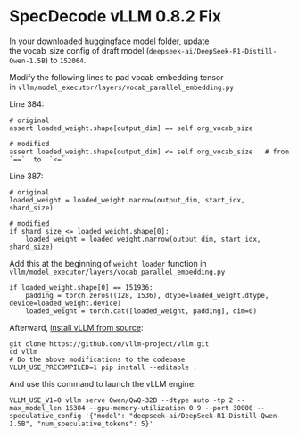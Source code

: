 # SpecDecode vLLM 0.8.2 Fix

In your downloaded huggingface model folder, update the vocab_size config of draft model (`deepseek-ai/DeepSeek-R1-Distill-Qwen-1.5B`) to `152064`.

Modify the following lines to pad vocab embedding tensor in `vllm/model_executor/layers/vocab_parallel_embedding.py`

Line 384:

```
# original
assert loaded_weight.shape[output_dim] == self.org_vocab_size

# modified
assert loaded_weight.shape[output_dim] <= self.org_vocab_size   # from `==`  to  `<=`
```

Line 387:

```
# original
loaded_weight = loaded_weight.narrow(output_dim, start_idx, shard_size)

# modified
if shard_size <= loaded_weight.shape[0]:
    loaded_weight = loaded_weight.narrow(output_dim, start_idx, shard_size)
```

Add this at the beginning of `weight_loader` function in `vllm/model_executor/layers/vocab_parallel_embedding.py`

```
if loaded_weight.shape[0] == 151936:
    padding = torch.zeros((128, 1536), dtype=loaded_weight.dtype, device=loaded_weight.device)
    loaded_weight = torch.cat([loaded_weight, padding], dim=0)
```

Afterward, [install vLLM from source](https://docs.vllm.ai/en/v0.8.2/getting_started/installation/gpu.html#build-wheel-from-source):

```
git clone https://github.com/vllm-project/vllm.git
cd vllm
# Do the above modifications to the codebase
VLLM_USE_PRECOMPILED=1 pip install --editable .
```

And use this command to launch the vLLM engine:

```
VLLM_USE_V1=0 vllm serve Qwen/QwQ-32B --dtype auto -tp 2 --max_model_len 16384 --gpu-memory-utilization 0.9 --port 30000 --speculative_config '{"model": "deepseek-ai/DeepSeek-R1-Distill-Qwen-1.5B", "num_speculative_tokens": 5}'
```
